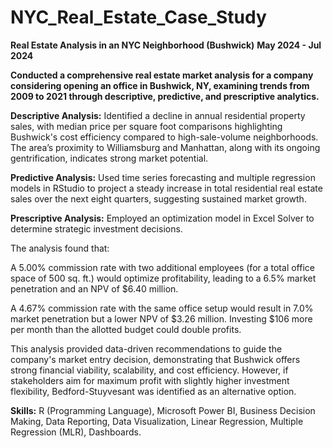 # NYC_Real_Estate_Case_Study

**Real Estate Analysis in an NYC Neighborhood (Bushwick)**
**May 2024 - Jul 2024**

**Conducted a comprehensive real estate market analysis for a company considering opening an office in Bushwick, NY, examining trends from 2009 to 2021 through descriptive, predictive, and prescriptive analytics.**

**Descriptive Analysis:** Identified a decline in annual residential property sales, with median price per square foot comparisons highlighting Bushwick's cost efficiency compared to high-sale-volume neighborhoods. The area’s proximity to Williamsburg and Manhattan, along with its ongoing gentrification, indicates strong market potential.

**Predictive Analysis:** Used time series forecasting and multiple regression models in RStudio to project a steady increase in total residential real estate sales over the next eight quarters, suggesting sustained market growth.

**Prescriptive Analysis:** Employed an optimization model in Excel Solver to determine strategic investment decisions. 

The analysis found that:

A 5.00% commission rate with two additional employees (for a total office space of 500 sq. ft.) would optimize profitability, leading to a 6.5% market penetration and an NPV of $6.40 million.

A 4.67% commission rate with the same office setup would result in 7.0% market penetration but a lower NPV of $3.26 million.
Investing $106 more per month than the allotted budget could double profits.

This analysis provided data-driven recommendations to guide the company's market entry decision, demonstrating that Bushwick offers strong financial viability, scalability, and cost efficiency. However, if stakeholders aim for maximum profit with slightly higher investment flexibility, Bedford-Stuyvesant was identified as an alternative option.

**Skills:** R (Programming Language), Microsoft Power BI, Business Decision Making, Data Reporting, Data Visualization, Linear Regression, Multiple Regression (MLR), Dashboards.
